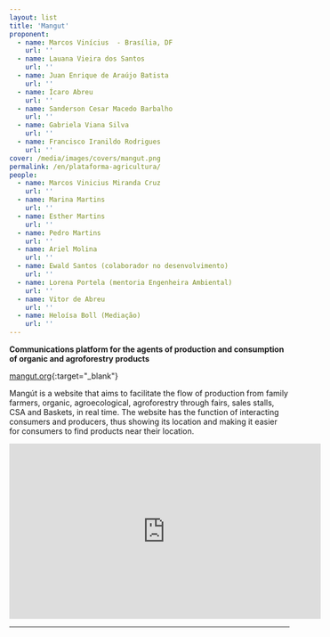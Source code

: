 ```yaml
---
layout: list
title: 'Mangut'
proponent:
  - name: Marcos Vinícius  - Brasília, DF
    url: ''
  - name: Lauana Vieira dos Santos
    url: ''
  - name: Juan Enrique de Araújo Batista
    url: ''
  - name: Ícaro Abreu
    url: ''
  - name: Sanderson Cesar Macedo Barbalho
    url: ''
  - name: Gabriela Viana Silva
    url: ''
  - name: Francisco Iranildo Rodrigues
    url: ''
cover: /media/images/covers/mangut.png
permalink: /en/plataforma-agricultura/
people:
  - name: Marcos Vinicius Miranda Cruz
    url: ''
  - name: Marina Martins
    url: ''
  - name: Esther Martins
    url: ''
  - name: Pedro Martins
    url: ''
  - name: Ariel Molina
    url: ''
  - name: Ewald Santos (colaborador no desenvolvimento)
    url: ''
  - name: Lorena Portela (mentoria Engenheira Ambiental)
    url: ''
  - name: Vitor de Abreu
    url: ''
  - name: Heloísa Boll (Mediação)
    url: ''
---
```


**Communications platform for the agents of production and consumption of organic and agroforestry products**

[mangut.org](https://mangut.org){:target="_blank"}
  
Mangút is a website that aims to facilitate the flow of production from family farmers, organic, agroecological, agroforestry through fairs, sales stalls, CSA and Baskets, in real time. The website has the function of interacting consumers and producers, thus showing its location and making it easier for consumers to find products near their location.
  
<div class="video-wrapper video-wrapper-16x9">
<iframe width="560" height="315" src="https://www.youtube.com/embed/S3JklKDkzz0" frameborder="0" allow="accelerometer; autoplay; encrypted-media; gyroscope; picture-in-picture" allowfullscreen></iframe>
</div>

---
